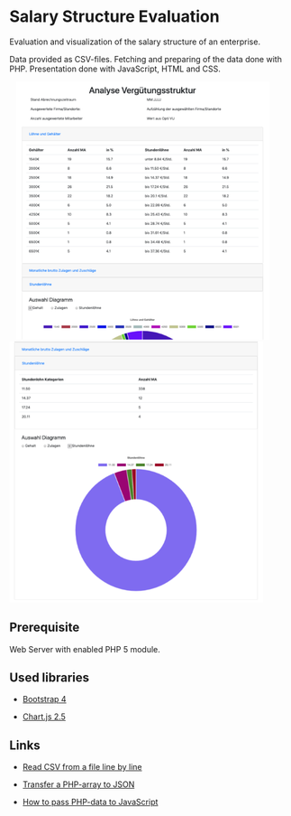 # Salary Structure Evaluation

Evaluation and visualization of the salary structure of an enterprise.

Data provided as CSV-files. Fetching and preparing of the data done with PHP. Presentation done with JavaScript, HTML and CSS.


<div>
  &nbsp;&nbsp;
<img src="./imgs/overview.png" alt="overview" width="450" />
  &nbsp;&nbsp;&nbsp;
<img src="./imgs/detail.png" alt="detail" width="450" />
</div>

## Prerequisite

Web Server with enabled PHP 5 module.

## Used libraries

- [Bootstrap 4](https://getbootstrap.com/)

- [Chart.js 2.5](https://www.chartjs.org/)

## Links

- [Read CSV from a file line by line](https://www.php.net/manual/de/function.fgetcsv.php)

- [Transfer a PHP-array to JSON](https://www.php.net/manual/en/function.json-encode.php)

- [How to pass PHP-data to JavaScript](https://www.dyn-web.com/tutorials/php-js/scalar.php)




